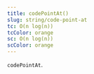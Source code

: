 ```yaml
---
title: codePointAt()
slug: string/code-point-at
tc: O(n log(n))
tcColor: orange
sc: O(n log(n))
scColor: orange
---
```

`codePointAt`.
